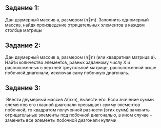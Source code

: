 ## Задание 1:
Дан двумерный массив a, размером (nm). Заполнить одномерный массив, найдя произведение отрицательных элементов в каждом столбце матрицы

## Задание 2:
Дан двумерный массив a, размером (nn) (или квадратная матрица а). Найти количество элементов, равных заданному числу X и расположенных в верхней треугольной матрице, расположенной выше побочной диагонали, исключая саму побочную диагональ.

## Задание 3:
 Ввести двумерный массив А(nxn), вывести его. Если значение суммы элементов его главной диагонали превышает сумму элементов побочной, то квадратом полученной разности (этих сумм) заменить отрицательные элементы под побочной диагональю, в ином случае – заменить все элементы побочной диагонали нулями
